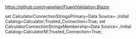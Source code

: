 
https://github.com/ryanelian/FluentValidation.Blazor

set CalculatorConnectionStringsPrimary=Data Source=.;Initial Catalog=Calculator;Trusted_Connection=True;
set CalculatorConnectionStringsMembership=Data Source=.;Initial Catalog=CalculatorM;Trusted_Connection=True;